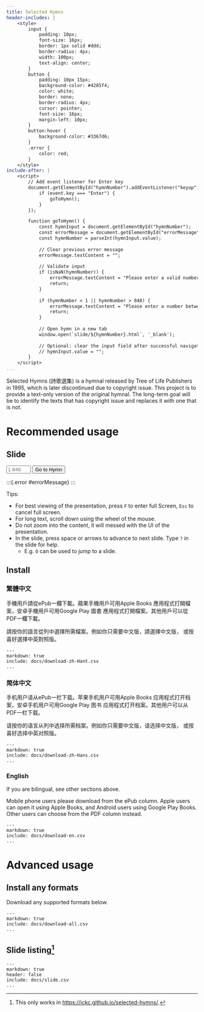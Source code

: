 ```yaml
---
title: Selected Hymns
header-includes: |
    <style>
        input {
            padding: 10px;
            font-size: 16px;
            border: 1px solid #ddd;
            border-radius: 4px;
            width: 100px;
            text-align: center;
        }
        button {
            padding: 10px 15px;
            background-color: #4285f4;
            color: white;
            border: none;
            border-radius: 4px;
            cursor: pointer;
            font-size: 16px;
            margin-left: 10px;
        }
        button:hover {
            background-color: #3367d6;
        }
        .error {
            color: red;
        }
    </style>
include-after: |
    <script>
        // Add event listener for Enter key
        document.getElementById("hymnNumber").addEventListener("keyup", function(event) {
            if (event.key === "Enter") {
                goToHymn();
            }
        });

        function goToHymn() {
            const hymnInput = document.getElementById("hymnNumber");
            const errorMessage = document.getElementById("errorMessage");
            const hymnNumber = parseInt(hymnInput.value);
            
            // Clear previous error message
            errorMessage.textContent = "";
            
            // Validate input
            if (isNaN(hymnNumber)) {
                errorMessage.textContent = "Please enter a valid number.";
                return;
            }
            
            if (hymnNumber < 1 || hymnNumber > 848) {
                errorMessage.textContent = "Please enter a number between 1 and 848.";
                return;
            }
            
            // Open hymn in a new tab
            window.open(`slide/${hymnNumber}.html`, '_blank');
            
            // Optional: clear the input field after successful navigation
            // hymnInput.value = "";
        }
    </script>
...
```


Selected Hymns (詩歌選集) is a hymnal released by Tree of Life Publishers in 1995, which is later discontinued due to copyright issue. This project is to provide a text-only version of the original hymnal. The long-term goal will be to identify the texts that has copyright issue and replaces it with one that is not.

# Recommended usage

## Slide

<input type="number" id="hymnNumber" min="1" max="848" placeholder="1-848">
<button onclick="goToHymn()">Go to Hymn</button>

:::{.error #errorMessage}
:::

Tips:

- For best viewing of the presentation, press `F` to enter full Screen, `Esc` to cancel full screen.
- For long text, scroll down using the wheel of the mouse.
- Do not zoom into the content, it will messed with the UI of the presentation.
- In the slide, press space or arrows to advance to next slide. Type `?` in the slide for help.
    - E.g. `O` can be used to jump to a slide.

## Install

### 繁體中文

手機用戶請從ePub一欄下載。蘋果手機用戶可用Apple Books 應用程式打開檔案，安卓手機用戶可用Google Play 圖書 應用程式打開檔案。其他用戶可以從PDF一欄下載。

請按你的語言從列中選擇所需檔案。例如你只需要中文版，請選擇中文版， 或按喜好選擇中英對照版。

```table
---
markdown: true
include: docs/download-zh-Hant.csv
...
```

### 简体中文

手机用户请从ePub一栏下载。苹果手机用户可用Apple Books 应用程式打开档案，安卓手机用户可用Google Play 图书 应用程式打开档案。其他用户可以从PDF一栏下载。

请按你的语言从列中选择所需档案。例如你只需要中文版，请选择中文版， 或按喜好选择中英对照版。

```table
---
markdown: true
include: docs/download-zh-Hans.csv
...
```

### English

If you are bilingual, see other sections above.

Mobile phone users please download from the ePub column. Apple users can open it using Apple Books, and Android users using Google Play Books. Other users can choose from the PDF column instead.

```table
---
markdown: true
include: docs/download-en.csv
...
```

# Advanced usage

## Install any formats

Download any supported formats below.

```table
---
markdown: true
include: docs/download-all.csv
...
```

## Slide listing[^itworks]

```table
---
markdown: true
header: false
include: docs/slide.csv
...
```

[^itworks]: This only works in <https://ickc.github.io/selected-hymns/>.
